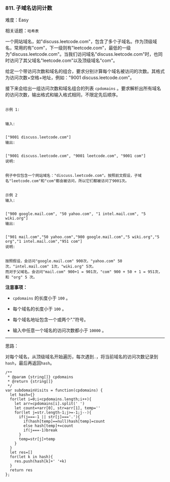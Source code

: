 ### 811. 子域名访问计数

难度：Easy

相关话题：`哈希表`

一个网站域名，如"discuss.leetcode.com"，包含了多个子域名。作为顶级域名，常用的有"com"，下一级则有"leetcode.com"，最低的一级为"discuss.leetcode.com"。当我们访问域名"discuss.leetcode.com"时，也同时访问了其父域名"leetcode.com"以及顶级域名"com"。



给定一个带访问次数和域名的组合，要求分别计算每个域名被访问的次数。其格式为访问次数+空格+地址，例如："9001 discuss.leetcode.com"。



接下来会给出一组访问次数和域名组合的列表 `cpdomains` 。要求解析出所有域名的访问次数，输出格式和输入格式相同，不限定先后顺序。



```

示例 1:


输入:

 
["9001 discuss.leetcode.com"]
输出:

 
["9001 discuss.leetcode.com", "9001 leetcode.com", "9001 com"]
说明:

 
例子中仅包含一个网站域名："discuss.leetcode.com"。按照前文假设，子域名"leetcode.com"和"com"都会被访问，所以它们都被访问了9001次。
```


```

示例 2
输入:

 
["900 google.mail.com", "50 yahoo.com", "1 intel.mail.com", "5 wiki.org"]
输出:

 
["901 mail.com","50 yahoo.com","900 google.mail.com","5 wiki.org","5 org","1 intel.mail.com","951 com"]
说明:

 
按照假设，会访问"google.mail.com" 900次，"yahoo.com" 50次，"intel.mail.com" 1次，"wiki.org" 5次。
而对于父域名，会访问"mail.com" 900+1 = 901次，"com" 900 + 50 + 1 = 951次，和 "org" 5 次。
```


**注意事项：** 




*  `cpdomains` 的长度小于 `100` 。

* 每个域名的长度小于 `100` 。

* 每个域名地址包含一个或两个"."符号。

* 输入中任意一个域名的访问次数都小于 `10000` 。






-----

思路：

对每个域名，从顶级域名开始遍历，每次遇到`.`，将当前域名的访问次数记录到`hash`，最后再返回`hash`。
```
/**
 * @param {string[]} cpdomains
 * @return {string[]}
 */
var subdomainVisits = function(cpdomains) {
  let hash={}
  for(let i=0;i<cpdomains.length;i++){
    let arr=cpdomains[i].split(' ')
    let count=+arr[0], str=arr[1], temp=''
    for(let j=str.length-1;j>=-1;j--){
      if(j===-1 || str[j]==='.'){
        if(hash[temp]==null)hash[temp]=count
        else hash[temp]+=count
        if(j===-1)break
      }
      temp=str[j]+temp
    }
  }
  let res=[]
  for(let k in hash){
    res.push(hash[k]+' '+k)
  }
  return res
};
```

